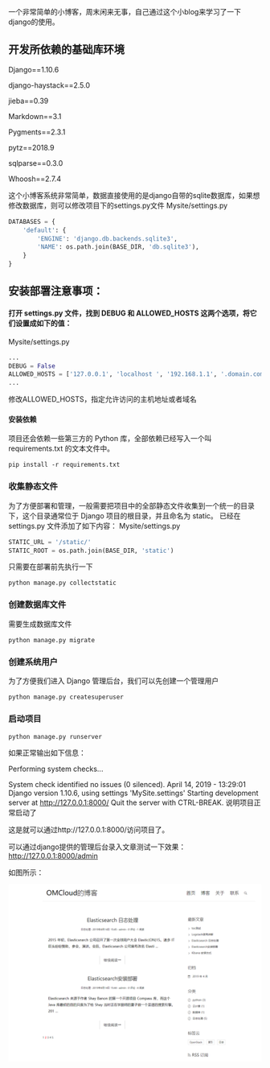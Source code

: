 一个非常简单的小博客，周末闲来无事，自己通过这个小blog来学习了一下django的使用。

## 开发所依赖的基础库环境

Django==1.10.6

django-haystack==2.5.0

jieba==0.39

Markdown==3.1

Pygments==2.3.1

pytz==2018.9

sqlparse==0.3.0

Whoosh==2.7.4

这个小博客系统非常简单，数据直接使用的是django自带的sqlite数据库，如果想修改数据库，则可以修改项目下的settings.py文件
Mysite/settings.py
```python
DATABASES = {
    'default': {
        'ENGINE': 'django.db.backends.sqlite3',
        'NAME': os.path.join(BASE_DIR, 'db.sqlite3'),
    }
}
```

## 安装部署注意事项：

#### 打开 settings.py 文件，找到 DEBUG 和 ALLOWED_HOSTS 这两个选项，将它们设置成如下的值：

Mysite/settings.py
```python
...
DEBUG = False
ALLOWED_HOSTS = ['127.0.0.1', 'localhost ', '192.168.1.1', '.domain.com']
...
```
修改ALLOWED_HOSTS，指定允许访问的主机地址或者域名

#### 安装依赖
项目还会依赖一些第三方的 Python 库，全部依赖已经写入一个叫 requirements.txt 的文本文件中。
```shell
pip install -r requirements.txt
```

### 收集静态文件

为了方便部署和管理，一般需要把项目中的全部静态文件收集到一个统一的目录下，这个目录通常位于 Django 项目的根目录，并且命名为 static。
已经在settings.py 文件添加了如下内容：
Mysite/settings.py
```python
STATIC_URL = '/static/'
STATIC_ROOT = os.path.join(BASE_DIR, 'static')
```
只需要在部署前先执行一下
```shell
python manage.py collectstatic
```

### 创建数据库文件
需要生成数据库文件
```shell
python manage.py migrate
```

### 创建系统用户
为了方便我们进入 Django 管理后台，我们可以先创建一个管理用户
```shell
python manage.py createsuperuser
```

### 启动项目

```shell
python manage.py runserver
```
如果正常输出如下信息：

Performing system checks...

System check identified no issues (0 silenced).
April 14, 2019 - 13:29:01
Django version 1.10.6, using settings 'MySite.settings'
Starting development server at http://127.0.0.1:8000/
Quit the server with CTRL-BREAK.
说明项目正常启动了

这是就可以通过http://127.0.0.1:8000/访问项目了。

可以通过django提供的管理后台录入文章测试一下效果：
http://127.0.0.1:8000/admin

如图所示：

![示例图片](Blog/static/blog/images/20190415.png)